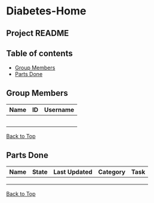 # Diabetes-Home

## Project README

## Table of contents
* [Group Members](#group-members)
* [Parts Done](#parts-done)
## Group Members
| Name             | ID            | Username      |
| :---             | :---          | :---          |
|     |        |      |
|     |        |      |
|     |        |      |
|     |        |      |
|     |        |      |

[Back to Top](#table-of-contents)
## Parts Done
| Name 				| State 		| Last Updated 	| Category	| Task |
| :---         		| :--- 			| :--- 			| :--- 		| :--- |
|         		|  			| 		|  		|  |
|         		|  			| 		|  		|  |
|         		|  			| 		|  		|  |
[Back to Top](#table-of-contents)